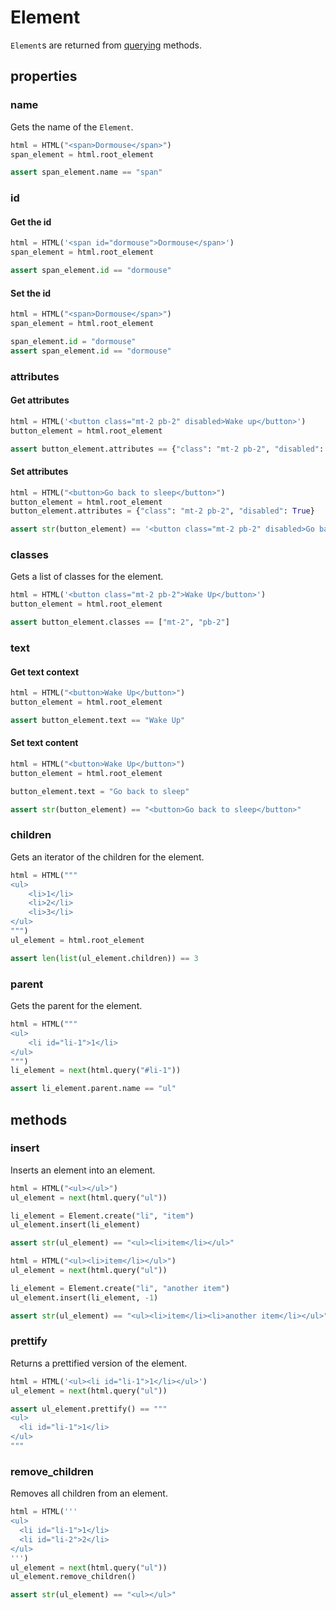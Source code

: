 # Element

`Element`s are returned from [querying](querying.md) methods.

## properties

### name

Gets the name of the `Element`.

```python
html = HTML("<span>Dormouse</span>")
span_element = html.root_element

assert span_element.name == "span"
```

### id

#### Get the id

```python
html = HTML('<span id="dormouse">Dormouse</span>')
span_element = html.root_element

assert span_element.id == "dormouse"
```

#### Set the id

```python
html = HTML("<span>Dormouse</span>")
span_element = html.root_element

span_element.id = "dormouse"
assert span_element.id == "dormouse"
```

### attributes

#### Get attributes

```python
html = HTML('<button class="mt-2 pb-2" disabled>Wake up</button>')
button_element = html.root_element

assert button_element.attributes == {"class": "mt-2 pb-2", "disabled": True}
```

#### Set attributes

```python
html = HTML("<button>Go back to sleep</button>")
button_element = html.root_element
button_element.attributes = {"class": "mt-2 pb-2", "disabled": True}

assert str(button_element) == '<button class="mt-2 pb-2" disabled>Go back to sleep</button>'
```

### classes

Gets a list of classes for the element.

```python
html = HTML('<button class="mt-2 pb-2">Wake Up</button>')
button_element = html.root_element

assert button_element.classes == ["mt-2", "pb-2"]
```

### text

#### Get text context

```python
html = HTML("<button>Wake Up</button>")
button_element = html.root_element

assert button_element.text == "Wake Up"
```

#### Set text content

```python
html = HTML("<button>Wake Up</button>")
button_element = html.root_element

button_element.text = "Go back to sleep"

assert str(button_element) == "<button>Go back to sleep</button>"
```

### children

Gets an iterator of the children for the element.

```python
html = HTML("""
<ul>
    <li>1</li>
    <li>2</li>
    <li>3</li>
</ul>
""")
ul_element = html.root_element

assert len(list(ul_element.children)) == 3
```

### parent

Gets the parent for the element.

```python
html = HTML("""
<ul>
    <li id="li-1">1</li>
</ul>
""")
li_element = next(html.query("#li-1"))

assert li_element.parent.name == "ul"
```

## methods

### insert

Inserts an element into an element.

```python
html = HTML("<ul></ul>")
ul_element = next(html.query("ul"))

li_element = Element.create("li", "item")
ul_element.insert(li_element)

assert str(ul_element) == "<ul><li>item</li></ul>"
```

```python
html = HTML("<ul><li>item</li></ul>")
ul_element = next(html.query("ul"))

li_element = Element.create("li", "another item")
ul_element.insert(li_element, -1)

assert str(ul_element) == "<ul><li>item</li><li>another item</li></ul>"
```

### prettify

Returns a prettified version of the element.

```python
html = HTML('<ul><li id="li-1">1</li></ul>')
ul_element = next(html.query("ul"))

assert ul_element.prettify() == """
<ul>
  <li id="li-1">1</li>
</ul>
"""
```

### remove_children

Removes all children from an element.

```python
html = HTML('''
<ul>
  <li id="li-1">1</li>
  <li id="li-2">2</li>
</ul>
''')
ul_element = next(html.query("ul"))
ul_element.remove_children()

assert str(ul_element) == "<ul></ul>"
```
